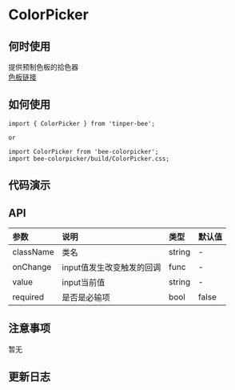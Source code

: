 # ColorPicker

## 何时使用
提供预制色板的拾色器  
[色板链接](http://tinper.org/dist/neoui/global/color.html#)

## 如何使用

```
import { ColorPicker } from 'tinper-bee';

or

import ColorPicker from 'bee-colorpicker';
import bee-colorpicker/build/ColorPicker.css;

```
## 代码演示

## API
|参数|说明|类型|默认值|
|:--|:---|:--|:---|
|className|类名|string|-|
|onChange|input值发生改变触发的回调|func|-|
|value|input当前值|string|-|
|required|是否是必输项|bool|false|

## 注意事项

暂无

## 更新日志